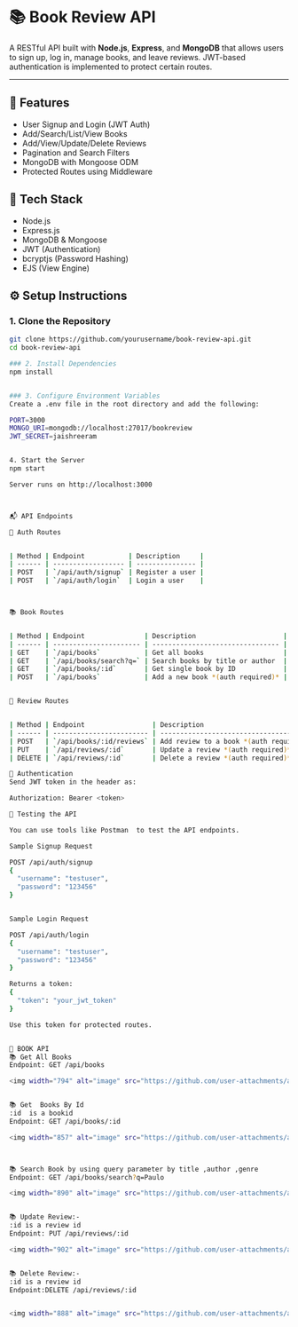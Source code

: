 # 📚 Book Review API

A RESTful API built with **Node.js**, **Express**, and **MongoDB** that allows users to sign up, log in, manage books, and leave reviews. JWT-based authentication is implemented to protect certain routes.

---

## 🚀 Features

- User Signup and Login (JWT Auth)
- Add/Search/List/View Books
- Add/View/Update/Delete Reviews
- Pagination and Search Filters
- MongoDB with Mongoose ODM
- Protected Routes using Middleware



## 🧱 Tech Stack

- Node.js
- Express.js
- MongoDB & Mongoose
- JWT (Authentication)
- bcryptjs (Password Hashing)
- EJS (View Engine)



## ⚙️ Setup Instructions

### 1. Clone the Repository

```bash
git clone https://github.com/yourusername/book-review-api.git
cd book-review-api

### 2. Install Dependencies
npm install


### 3. Configure Environment Variables
Create a .env file in the root directory and add the following:

PORT=3000
MONGO_URI=mongodb://localhost:27017/bookreview
JWT_SECRET=jaishreeram


4. Start the Server
npm start

Server runs on http://localhost:3000



📬 API Endpoints

🔐 Auth Routes


| Method | Endpoint           | Description     |
| ------ | ------------------ | --------------- |
| POST   | `/api/auth/signup` | Register a user |
| POST   | `/api/auth/login`  | Login a user    |



📚 Book Routes


| Method | Endpoint               | Description                      |
| ------ | ---------------------- | -------------------------------- |
| GET    | `/api/books`           | Get all books                    |
| GET    | `/api/books/search?q=` | Search books by title or author  |
| GET    | `/api/books/:id`       | Get single book by ID            |
| POST   | `/api/books`           | Add a new book *(auth required)* |


📝 Review Routes


| Method | Endpoint                 | Description                            |
| ------ | ------------------------ | -------------------------------------- |
| POST   | `/api/books/:id/reviews` | Add review to a book *(auth required)* |
| PUT    | `/api/reviews/:id`       | Update a review *(auth required)*      |
| DELETE | `/api/reviews/:id`       | Delete a review *(auth required)*      |

🔐 Authentication
Send JWT token in the header as:

Authorization: Bearer <token>

🧪 Testing the API

You can use tools like Postman  to test the API endpoints.

Sample Signup Request

POST /api/auth/signup
{
  "username": "testuser",
  "password": "123456"
}


Sample Login Request

POST /api/auth/login
{
  "username": "testuser",
  "password": "123456"
}

Returns a token:
{
  "token": "your_jwt_token"
}

Use this token for protected routes.


📘 BOOK API
📚 Get All Books 
Endpoint: GET /api/books

<img width="794" alt="image" src="https://github.com/user-attachments/assets/4824fd4a-49c8-43dd-9606-faf91e1c3665" />


📚 Get  Books By Id
:id  is a bookid
Endpoint: GET /api/books/:id

<img width="857" alt="image" src="https://github.com/user-attachments/assets/d3ab0afc-8b25-492d-92f3-4037cdefdd93" />



📚 Search Book by using query parameter by title ,author ,genre 
Endpoint: GET /api/books/search?q=Paulo

<img width="890" alt="image" src="https://github.com/user-attachments/assets/ae5c6062-d2f4-4bbc-ad95-18a1dc86e776" />


📚 Update Review:-
:id is a review id
Endpoint: PUT /api/reviews/:id

<img width="902" alt="image" src="https://github.com/user-attachments/assets/8c31187b-e33c-45b1-81c9-38b5152a4573" />


📚 Delete Review:-
:id is a review id
Endpoint:DELETE /api/reviews/:id


<img width="888" alt="image" src="https://github.com/user-attachments/assets/746e77b2-c21a-420f-b7b0-3dfc2dd23abb" />



